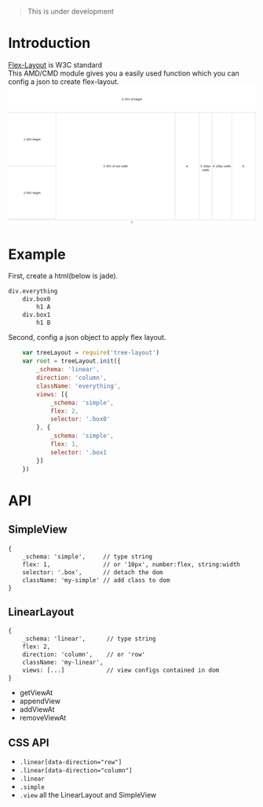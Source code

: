 > This is under development

# Introduction
[Flex-Layout](http://www.w3.org/TR/css3-flexbox/) is W3C standard    
This AMD/CMD module gives you a easily used function which you can config a json to create flex-layout.    
![ ](doc/basic.png)

# Example
First, create a html(below is jade).

```jade
div.everything
	div.box0
    	h1 A
    div.box1
        h1 B
```
Second, config a json object to apply flex layout.

```javascript
	var treeLayout = require('tree-layout')
	var root = treeLayout.init({
		_schema: 'linear',
		direction: 'column',
		className: 'everything',
		views: [{
			_schema: 'simple',
			flex: 2,
			selector: '.box0'
		}, {
			_schema: 'simple',
			flex: 1,
			selector: '.box1
		}]
	}) 
```

# API
## SimpleView
	{
	    _schema: 'simple',     // type string
	    flex: 1,               // or '10px', number:flex, string:width
	    selector: '.box',      // detach the dom
		className: 'my-simple' // add class to dom
	}

## LinearLayout
	{
		_schema: 'linear',      // type string
		flex: 2,	
		direction: 'column',    // or 'row'
		className: 'my-linear', 
		views: [...]            // view configs contained in dom
	}

- getViewAt
- appendView
- addViewAt
- removeViewAt

## CSS API
- `.linear[data-direction="row"]`
- `.linear[data-direction="column"]`
- `.linear`
- `.simple`
- `.view` all the LinearLayout and SimpleView
